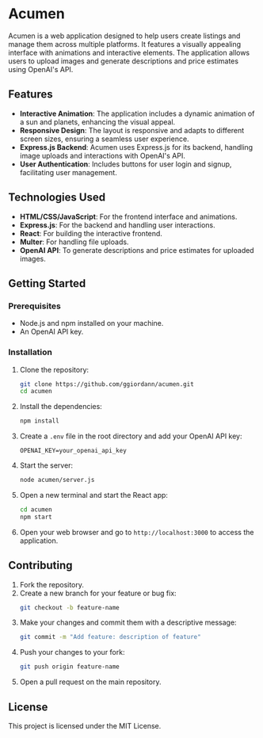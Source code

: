 # Acumen

Acumen is a web application designed to help users create listings and manage them across multiple platforms. It features a visually appealing interface with animations and interactive elements. The application allows users to upload images and generate descriptions and price estimates using OpenAI's API.

## Features

- **Interactive Animation**: The application includes a dynamic animation of a sun and planets, enhancing the visual appeal.
- **Responsive Design**: The layout is responsive and adapts to different screen sizes, ensuring a seamless user experience.
- **Express.js Backend**: Acumen uses Express.js for its backend, handling image uploads and interactions with OpenAI's API.
- **User Authentication**: Includes buttons for user login and signup, facilitating user management.

## Technologies Used

- **HTML/CSS/JavaScript**: For the frontend interface and animations.
- **Express.js**: For the backend and handling user interactions.
- **React**: For building the interactive frontend.
- **Multer**: For handling file uploads.
- **OpenAI API**: To generate descriptions and price estimates for uploaded images.

## Getting Started

### Prerequisites

- Node.js and npm installed on your machine.
- An OpenAI API key.

### Installation

1. Clone the repository:
   ```bash
   git clone https://github.com/ggiordann/acumen.git
   cd acumen
   ```

2. Install the dependencies:
   ```bash
   npm install
   ```

3. Create a `.env` file in the root directory and add your OpenAI API key:
   ```
   OPENAI_KEY=your_openai_api_key
   ```

4. Start the server:
   ```bash
   node acumen/server.js
   ```

5. Open a new terminal and start the React app:
   ```bash
   cd acumen
   npm start
   ```

6. Open your web browser and go to `http://localhost:3000` to access the application.

## Contributing

1. Fork the repository.
2. Create a new branch for your feature or bug fix:
   ```bash
   git checkout -b feature-name
   ```
3. Make your changes and commit them with a descriptive message:
   ```bash
   git commit -m "Add feature: description of feature"
   ```
4. Push your changes to your fork:
   ```bash
   git push origin feature-name
   ```
5. Open a pull request on the main repository.

## License

This project is licensed under the MIT License.
